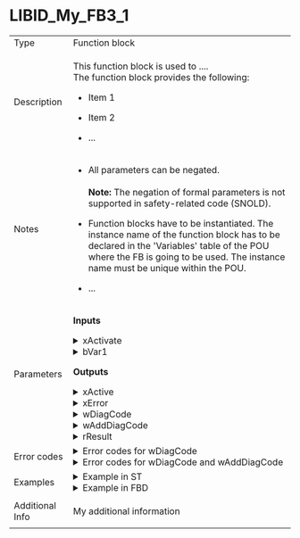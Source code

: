 <div class="main" id="poe">

<!-- *** Change FB name here (1st after "name=",  2nd as tag content): **************************************************** -->
# <a class="link" name="LIBID_My_FB3_1">LIBID_My_FB3_1</a>

<table cellpadding="2" class="column_separator">

<!-- ************ Section for POU type info (mandatory) ******************************************************************* -->
   <tr>
      <td class="column_separator">Type</td>
      <td class="column_separator">Function block</td>
   </tr>

<!-- ************ Section for short description (mandatory) *************************************************************** -->
   <tr>
      <td class="column_separator">Description</td>
      <td class="column_separator"> <!-- Add the block description here. -->

   This function block is used to .... </br>
   The function block provides the following:
   
   * Item 1

   * Item 2

   * ...

   </td>  
   </tr>

<!-- ************ Section for notes (mandatory) ************************************************************************** -->
   <tr>
      <td class="column_separator">Notes</td>
      <td class="column_separator">  <!-- Add the block notes here. -->

   * All parameters can be negated. </br></br>
     **Note:** The negation of formal parameters is not supported in safety-related code (SNOLD).

   * Function blocks have to be instantiated. The instance name of the function block has to 
     be declared in the 'Variables' table of the POU where the FB is going to be used. The instance name must be unique within the POU.

   * ... 
   
   </td>
   </tr>

<!-- ************ Section for parameters of the function block (mandatory) *********************************************** -->
   <tr>
      <td class="column_separator">Parameters</td>
      <td class="column_separator">

<!-- *** Add/change the input parameter descriptions here: *** -->
   **Inputs**

   <!-- **** Input 1 ************************************ -->
   <details>
      <!-- *** Mandatory input ************************** -->
      <summary class="before">xActivate</summary>
      <table cellpadding="2" class="no_border">
      <tr>
         <td class="no_border">Data type:</td>
         <td class="no_border">BOOL</td>
      </tr>
      <tr>
         <td class="no_border">Description:</td>
         <td class="no_border">Function block activation .</td>
      </tr>
      </table>
   </details>

   <!-- **** Input 2 ************************************ -->
   <details>
      <!-- *** Change name of the input here: *********** -->
      <summary class="before">bVar1</summary>
      <!-- *** Change data type and description here: *** -->
      <table cellpadding="2" class="no_border">
      <tr>
         <td class="no_border">Data type:</td>
         <td class="no_border">BYTE</td>
      </tr>
      <tr>
         <td class="no_border">Description:</td>
         <td class="no_border">Description of parameter xVar1.</td>
      </tr>
      </table>
   </details>


<!-- *** Add/change the output parameter descriptions here: *** -->
**Outputs**

   <!-- **** Output 1 ************************************ -->
   <details>
      <!-- *** Mandatory output ************************* -->
      <summary class="before">xActive</summary>
      <table cellpadding="2" class="no_border">
      <tr>
         <td class="no_border">Data type:</td>
         <td class="no_border">BOOL</td>
      </tr>
      <tr>
         <td class="no_border">Description:</td>
         <td class="no_border">Function block active status.</td>
      </tr>
      </table>
   </details>

   <!-- **** Output 2 ************************************ -->
   <details>
      <!-- *** Mandatory output ************************* -->
      <summary class="before">xError</summary>
      <table cellpadding="2" class="no_border">
      <tr>
         <td class="no_border">Data type:</td>
         <td class="no_border">BOOL</td>
      </tr>
      <tr>
         <td class="no_border">Description:</td>
         <td class="no_border">Function block error status.</td>
      </tr>
      </table>
   </details>

   <!-- **** Output 3 ************************************ -->
   <details>
      <!-- *** Mandatory output ************************* -->
      <summary class="before">wDiagCode</summary>
      <table cellpadding="2" class="no_border">
      <tr>
         <td class="no_border">Data type:</td>
         <td class="no_border">WORD</td>
      </tr>
      <tr>
         <td class="no_border">Description:</td>
         <td class="no_border">Diagnosis code. See "Error codes" section for further information.</td>
      </tr>
      </table>
   </details>

   <!-- **** Output 4 ************************************ -->
   <details>
      <!-- *** Change name of the output here: *********** -->
      <summary class="before">wAddDiagCode</summary>
      <!-- *** Change data type and description here: *** -->
      <table cellpadding="2" class="no_border">
      <tr>
         <td class="no_border">Data type:</td>
         <td class="no_border">WORD</td>
      </tr>
      <tr>
         <td class="no_border">Description:</td>
         <td class="no_border">Additional diagnosis code. See "Error codes" section for further information.</td>
      </tr>
      </table>
   </details>

   <!-- **** Output 5 ************************************ -->
   <details>
      <!-- *** Change name of the output here: *********** -->
      <summary class="before">rResult</summary>
      <!-- *** Change data type and description here: *** -->
      <table cellpadding="2" class="no_border">
      <tr>
         <td class="no_border">Data type:</td>
         <td class="no_border">REAL</td>
      </tr>
      <tr>
         <td class="no_border">Description:</td>
         <td class="no_border">Description of parameter rResult.</td>
      </tr>
      </table>
   </details>

   </td>
   </tr>

<!-- ************ Section for diagnostic codes (mandatory) *************************************************************** -->

   <tr>
      <td class="column_separator">Error codes</td>
      <td class="column_separator"> 

   <!-- Add/Change diagnostic code information here (Template for tables with wDiagCode only)  -->
   <details>
      <summary class="before">Error codes for wDiagCode</summary>
      <table cellpadding="2" class="border">
      <tr>
         <th class="border">wDiagCode</th>
         <th class="border">Meaning</th>
      </tr>
      <tr>
         <td class="border">16#0000</td> <!-- Diag code -->
         <td class="border">Function block is deactivated.</td> <!-- Description -->
      </tr>
      <tr>
         <td class="border">16#8000</td> <!-- Diag code -->
         <td class="border">Function block is in regular operation.</td> <!-- Description -->
      </tr>
      <tr>
         <td class="border">...</td> <!-- Diag code -->
         <td class="border">...</td> <!-- Description -->
      </tr>
      </table>
   </details>

   <!-- Add/Change diagnostic code information here (Template for tables with wDiagCode and wAddDiagCode) -->
   <details>
      <summary class="before">Error codes for wDiagCode and wAddDiagCode</summary>
      <table cellpadding="2" class="border">
      <tr>
         <th class="border">wDiagCode</th>
         <th class="border">wAddDiagCode</th>
         <th class="border">Meaning</th>
      </tr>
      <tr>
         <td class="border">16#0000</td> <!-- wDiagCode  -->
         <td class="border">16#0000</td> <!-- wAddDiagCode -->
         <td class="border">Function block is deactivated.</td> <!-- Description -->
      </tr>
      <tr>
         <td class="border">16#8000</td> <!-- wDiagCode  -->
         <td class="border">16#0000</td> <!-- wAddDiagCode -->
         <td class="border">Function block is in regular operation.</td> <!-- Description -->
      </tr>
      <tr>
         <td class="border">16#C110</td> <!-- wDiagCode -->
         <td class="border"></td> <!-- wAddDiagCode -->
         <td class="border">An invalid input parameter has been detected.</td> <!-- Description -->
      </tr>
      <tr>
         <td class="border">16#C520</td> <!-- wDiagCode -->
         <td class="border"></td> <!-- wAddDiagCode -->
         <td class="border">Error in an internal used function block.</td> <!-- Description -->
      </tr>
      <tr>
         <td class="border">...</td> <!-- wDiagCode -->
         <td class="border">...</td> <!-- wAddDiagCode -->
         <td class="border">...</td> <!-- Description -->
      </tr>
      </table>
   </details>

   </td>
   </tr>

<!-- ************ Section for examples / examplary call(s) of your function (one example mandatory) ********************** -->
   <tr>
      <td class="column_separator">Examples</td>
      <td class="column_separator"> 

   <!-- Add/Change examples here -->   
   <details>
      <summary class="before">Example in ST</summary>
      <pre class="example">
      LIBID_My_FB1_1_11(TRUE, BYTE#2#0010_0111);
      G_rResult := LIBID_My_FB1_1_11.rResult;
      </pre>
   </details>

   <details>
      <summary class="before">Example in FBD</summary>
      <img src="_images/image.png">
   </details>

   </td>
   </tr>

<!-- ************ Section for additional information (optional) ********************************************************** --> 
   <tr>
      <td class="column_separator">Additional Info</td>
      <td class="column_separator">

   <!-- Add additional information here. -->   
   My additional information

   </td>
   </tr>

</table>

</div>